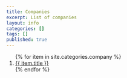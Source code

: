 ```yaml
---
title: Companies
excerpt: List of companies
layout: info
categories: []
tags: []
published: true
---
```


<ol class="info_list">
{% for item in site.categories.company %}
<li><a href="{{ item.url }}">{{ item.title }}</a></li>
{% endfor %}
</ol>
